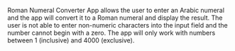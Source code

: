 Roman Numeral Converter App allows the user to enter an Arabic numeral and the app will convert it to a Roman numeral and display the result. The user is not able to enter non-numeric characters into the input field and the number cannot begin with a zero. The app will only work with numbers between 1 (inclusive) and 4000 (exclusive).